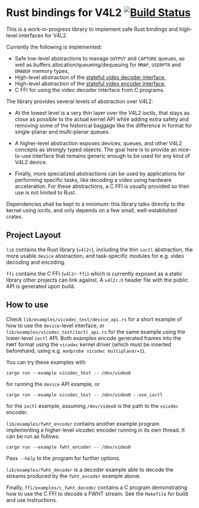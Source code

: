 # Rust bindings for V4L2 [![Build Status](https://travis-ci.com/Gnurou/v4l2_rust.svg?branch=master)](https://travis-ci.com/Gnurou/v4l2_rust)

This is a work-in-progress library to implement safe Rust bindings and high-level
interfaces for V4L2.

Currently the following is implemented:

* Safe low-level abstractions to manage `OUTPUT` and `CAPTURE` queues, as well as
  buffers allocation/queueing/dequeuing for `MMAP`, `USERPTR` and `DMABUF` memory
  types,
* High-level abstraction of the [stateful video decoder
  interface](https://www.kernel.org/doc/html/latest/userspace-api/media/v4l/dev-decoder.html),
* High-level abstraction of the [stateful video encoder
  interface](https://www.kernel.org/doc/html/latest/userspace-api/media/v4l/dev-encoder.html),
* C FFI for using the video decoder interface from C programs.

The library provides several levels of abstraction over V4L2:

* At the lowest level is a very thin layer over the V4L2 ioctls, that stays as
  close as possible to the actual kernel API while adding extra safety and
  removing some of the historical baggage like the difference in format for
  single-planar and multi-planar queues.

* A higher-level abstraction exposes devices, queues, and other V4L2 concepts as
  strongly typed objects. The goal here is to provide an nice-to-use interface
  that remains generic enough to be used for any kind of V4L2 device.

* Finally, more specialized abstractions can be used by applications for
  performing specific tasks, like decoding a video using hardware acceleration.
  For these abstractions, a C FFI is usually provided so their use is not
  limited to Rust.

Dependencies shall be kept to a minimum: this library talks directly to the
kernel using ioctls, and only depends on a few small, well-established crates.

Project Layout
--------------

`lib` contains the Rust library (`v4l2r`), including the thin `ioctl`
abstraction, the more usable `device` abstraction, and task-specific modules for
e.g. video decoding and encoding.

`ffi` contains the C FFI (`v4l2r-ffi`) which is currently exposed as a static
library other projects can link against. A `v4l2r.h` header file with the public
API is generated upon build.

How to use
----------
Check `lib/examples/vicodec_test/device_api.rs` for a short example of how to
use the `device`-level interface, or `lib/examples/vicodec_test/ioctl_api.rs`
for the same example using the lower-level `ioctl` API. Both examples encode
generated frames into the `FWHT` format using the `vicodec` kernel driver
(which must be inserted beforehand, using e.g. `modprobe vicodec
multiplanar=1`).

You can try these examples with

    cargo run --example vicodec_test -- /dev/video0

for running the `device` API example, or

    cargo run --example vicodec_test -- /dev/video0 --use_ioctl

for the `ioctl` example, assuming `/dev/video0` is the path to the `vicodec`
encoder.

`lib/examples/fwht_encoder` contains another example program implementing a
higher-level vicodec encoder running in its own thread. It can be run as
follows:

    cargo run --example fwht_encoder -- /dev/video0

Pass `--help` to the program for further options.

`lib/examples/fwht_decoder` is a decoder example able to decode the streams
produced by the `fwht_encoder` example above.

Finally, `ffi/examples/c_fwht_decode/` contains a C program demonstrating how to
use the C FFI to decode a FWHT stream. See the `Makefile` for build and use
instructions.
